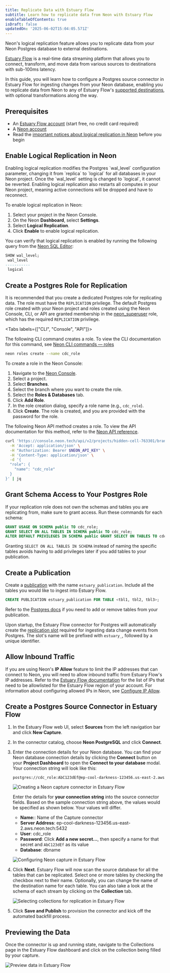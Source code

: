 ```yaml
---
title: Replicate Data with Estuary Flow
subtitle: Learn how to replicate data from Neon with Estuary Flow
enableTableOfContents: true
isDraft: false
updatedOn: '2025-06-02T15:04:05.571Z'
---
```


Neon's logical replication feature allows you to replicate data from your Neon Postgres database to external destinations.

[Estuary Flow](https://estuary.dev/) is a real-time data streaming platform that allows you to connect, transform, and move data from various sources to destinations with sub-100ms latency.

In this guide, you will learn how to configure a Postgres source connector in Estuary Flow for ingesting changes from your Neon database, enabling you to replicate data from Neon to any of Estuary Flow's [supported destinations](https://docs.estuary.dev/reference/Connectors/materialization-connectors/#available-materialization-connectors), with optional transformations along the way.

## Prerequisites

- An [Estuary Flow account](https://dashboard.estuary.dev/register) (start free, no credit card required)
- A [Neon account](https://console.neon.tech/)
- Read the [important notices about logical replication in Neon](/docs/guides/logical-replication-neon#important-notices) before you begin

## Enable Logical Replication in Neon

<Admonition type="important">
Enabling logical replication modifies the Postgres `wal_level` configuration parameter, changing it from `replica` to `logical` for all databases in your Neon project. Once the `wal_level` setting is changed to `logical`, it cannot be reverted. Enabling logical replication also restarts all computes in your Neon project, meaning active connections will be dropped and have to reconnect.
</Admonition>

To enable logical replication in Neon:

1. Select your project in the Neon Console.
2. On the Neon **Dashboard**, select **Settings**.
3. Select **Logical Replication**.
4. Click **Enable** to enable logical replication.

You can verify that logical replication is enabled by running the following query from the [Neon SQL Editor](https://docs.neon.tech/docs/query-with-neon-sql-editor):

```sql
SHOW wal_level;
 wal_level
-----------
 logical
```

## Create a Postgres Role for Replication

It is recommended that you create a dedicated Postgres role for replicating data. The role must have the `REPLICATION` privilege. The default Postgres role created with your Neon project and roles created using the Neon Console, CLI, or API are granted membership in the [neon_superuser](https://docs.neon.tech/docs/manage/roles#the-neonsuperuser-role) role, which has the required `REPLICATION` privilege.

<Tabs labels={["CLI", "Console", "API"]}>

<TabItem>

The following CLI command creates a role. To view the CLI documentation for this command, see [Neon CLI commands — roles](https://api-docs.neon.tech/reference/createprojectbranchrole)

```bash
neon roles create --name cdc_role
```

</TabItem>

<TabItem>

To create a role in the Neon Console:

1. Navigate to the [Neon Console](https://console.neon.tech).
2. Select a project.
3. Select **Branches**.
4. Select the branch where you want to create the role.
5. Select the **Roles & Databases** tab.
6. Click **Add Role**.
7. In the role creation dialog, specify a role name (e.g., `cdc_role`).
8. Click **Create**. The role is created, and you are provided with the password for the role.

</TabItem>

<TabItem>

The following Neon API method creates a role. To view the API documentation for this method, refer to the [Neon API reference](/docs/reference/cli-roles).

```bash
curl 'https://console.neon.tech/api/v2/projects/hidden-cell-763301/branches/br-blue-tooth-671580/roles' \
  -H 'Accept: application/json' \
  -H "Authorization: Bearer $NEON_API_KEY" \
  -H 'Content-Type: application/json' \
  -d '{
  "role": {
    "name": "cdc_role"
  }
}' | jq
```

</TabItem>

</Tabs>

## Grant Schema Access to Your Postgres Role

If your replication role does not own the schemas and tables you are replicating from, make sure to grant access. Run these commands for each schema:

```sql
GRANT USAGE ON SCHEMA public TO cdc_role;
GRANT SELECT ON ALL TABLES IN SCHEMA public TO cdc_role;
ALTER DEFAULT PRIVILEGES IN SCHEMA public GRANT SELECT ON TABLES TO cdc_role;
```

Granting `SELECT ON ALL TABLES IN SCHEMA` instead of naming the specific tables avoids having to add privileges later if you add tables to your publication.

## Create a Publication

Create a [publication](https://www.postgresql.org/docs/current/sql-createpublication.html) with the name `estuary_publication`. Include all the tables you would like to ingest into Estuary Flow.

```sql
CREATE PUBLICATION estuary_publication FOR TABLE <tbl1, tbl2, tbl3>;
```

Refer to the [Postgres docs](https://www.postgresql.org/docs/current/sql-alterpublication.html) if you need to add or remove tables from your publication.

Upon startup, the Estuary Flow connector for Postgres will automatically create the [replication slot](https://www.postgresql.org/docs/current/logicaldecoding-explanation.html#LOGICALDECODING-REPLICATION-SLOTS) required for ingesting data change events from Postgres. The slot's name will be prefixed with `estuary_`, followed by a unique identifier.

## Allow Inbound Traffic

If you are using Neon's **IP Allow** feature to limit the IP addresses that can connect to Neon, you will need to allow inbound traffic from Estuary Flow's IP addresses.
Refer to the [Estuary Flow documentation](https://docs.estuary.dev/reference/allow-ip-addresses/#ip-addresses-to-allowlist) for the list of IPs that need to be allowlisted for the Estuary Flow region of your account.
For information about configuring allowed IPs in Neon, see [Configure IP Allow](https://docs.neon.tech/docs/manage/projects#configure-ip-allow).

## Create a Postgres Source Connector in Estuary Flow

1. In the Estuary Flow web UI, select **Sources** from the left navigation bar and click **New Capture**.
2. In the connector catalog, choose **Neon PostgreSQL** and click **Connect**.
3. Enter the connection details for your Neon database. You can find your Neon database connection details by clicking the **Connect** button on your **Project Dashboard** to open the **Connect to your database** modal. Your connection string will look like this:

   ```bash shouldWrap
   postgres://cdc_role:AbC123dEf@ep-cool-darkness-123456.us-east-2.aws.neon.tech/dbname?sslmode=require
   ```

   ![Creating a Neon capture connector in Estuary Flow](/docs/guides/estuary_flow_create_neon_capture.png)

   Enter the details for **your connection string** into the source connector fields. Based on the sample connection string above, the values would be specified as shown below. Your values will differ.

   - **Name:**: Name of the Capture connector
   - **Server Address**: ep-cool-darkness-123456.us-east-2.aws.neon.tech:5432
   - **User**: cdc_role
   - **Password**: Click **Add a new secret...**, then specify a name for that secret and `AbC123dEf` as its value
   - **Database**: dbname

   ![Configuring Neon capture in Estuary Flow](/docs/guides/estuary_flow_configure_neon_capture.png)

4. Click **Next**. Estuary Flow will now scan the source database for all the tables that can be replicated. Select one or more tables by checking the checkbox next to their name.
   Optionally, you can change the name of the destination name for each table. You can also take a look at the schema of each stream by clicking on the **Collection** tab.

   ![Selecting collections for replication in Estuary Flow](/docs/guides/estuary_flow_configure_collections.png)

5. Click **Save and Publish** to provision the connector and kick off the automated backfill process.

## Previewing the Data

Once the connector is up and running state, navigate to the Collections page in the Estuary Flow dashboard and click on the collection being filled by your capture.

![Preview data in Estuary Flow](/docs/guides/estuary_flow_preview_collections.png)
